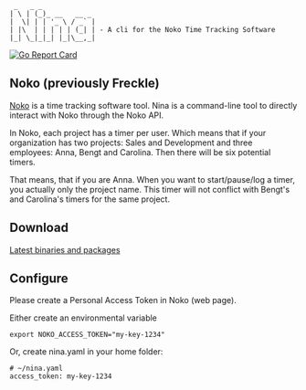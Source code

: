 ```
 _   _ _
| \ | (_)_ __   __ _
|  \| | | '_ \ / _` |
| |\  | | | | | (_| | - A cli for the Noko Time Tracking Software
|_| \_|_|_| |_|\__,_|
```

[![Go Report Card](https://goreportcard.com/badge/github.com/Raphexion/nina)](https://goreportcard.com/report/github.com/Raphexion/nina)

## Noko (previously Freckle)

[Noko](https://nokotime.com/) is a time tracking software tool.
Nina is a command-line tool to directly interact with Noko through the Noko API.

In Noko, each project has a timer per user.
Which means that if your organization has two projects: Sales and Development and three employees: Anna, Bengt and Carolina.
Then there will be six potential timers.

That means, that if you are Anna. When you want to start/pause/log a timer, you actually only the project name.
This timer will not conflict with Bengt's and Carolina's timers for the same project.

## Download

[Latest binaries and packages](https://github.com/Raphexion/nina/releases/latest)

## Configure

Please create a Personal Access Token in Noko (web page).

Either create an environmental variable

```
export NOKO_ACCESS_TOKEN="my-key-1234"
```

Or, create nina.yaml in your home folder:

```
# ~/nina.yaml
access_token: my-key-1234
```


